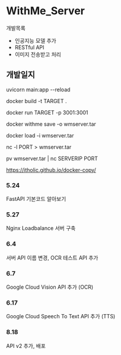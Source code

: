 # WithMe_Server

개발목록
* 인공지능 모델 추가
* RESTful API
* 이미지 전송받고 처리

## 개발일지

uvicorn main:app --reload

docker build -t TARGET .

docker run TARGET -p 3001:3001

docker withme save -o wmserver.tar

docker load -i wmserver.tar


nc -l PORT > wmserver.tar

pv wmserver.tar | nc SERVERIP PORT

https://itholic.github.io/docker-copy/

### 5.24
FastAPI 기본코드 알아보기

### 5.27
Nginx Loadbalance 서버 구축

### 6.4
서버 API 이름 변경, OCR 테스트 API 추가

### 6.7
Google Cloud Vision API 추가 (OCR)

### 6.17
Google Cloud Speech To Text API 추가 (TTS)

### 8.18
API v2 추가, 배포